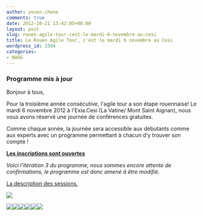 ```yaml
---
author: youen.chene
comments: true
date: 2012-10-21 13:42:05+00:00
layout: post
slug: rouen-agile-tour-cest-le-mardi-6-novembre-au-cesi
title: Le Rouen Agile Tour, c'est le mardi 6 novembre au Cesi
wordpress_id: 1594
categories:
- NAUG
---
```


### **Programme mis à jour**





Bonjour à tous,





Pour la troisième année consécutive, l'agile tour a son étape rouennaise! Le mardi 6 novembre 2012 à l'Exia.Cesi (La Vatine/ Mont Saint Aignan), nous vous avons réservé une journée de conférences gratuites.





Comme chaque année, la journée sera accessible aux débutants comme aux experts avec un programme permettant à chacun d’y trouver son compte !



**[Les inscriptions sont ouvertes](http://at2012.agiletour.org/fr/rouen_registration.html)**




_Voici l'itération 3 du programme, nous sommes encore attente de confirmations,  le programme est donc amené à être modifié._





[La description des sessions.](http://www.normandyjug.org/naug/agile-tour-rouen-2012/)

[![](http://www.normandyjug.org/wp-content/uploads/2012/10/programmeV3_web-784x1024.png)](http://www.normandyjug.org/wp-content/uploads/2012/10/programmeV3_web.png)

[![](http://www.normandyjug.org/wp-content/uploads/2012/10/logo_exia.png)](http://www.normandyjug.org/wp-content/uploads/2012/10/logo_exia.png)[![](http://www.normandyjug.org/wp-content/uploads/2012/10/logo_masternaut.jpeg)](http://www.normandyjug.org/wp-content/uploads/2012/10/logo_masternaut.jpeg)[![](http://www.normandyjug.org/wp-content/uploads/2012/10/proxiad.png)](http://www.normandyjug.org/wp-content/uploads/2012/10/proxiad.png)[![](http://www.normandyjug.org/wp-content/uploads/2012/10/logo_wyniwyg.png)](http://www.normandyjug.org/wp-content/uploads/2012/10/logo_wyniwyg.png)[![](http://www.normandyjug.org/wp-content/uploads/2012/10/logo_enovea.png)](http://www.normandyjug.org/wp-content/uploads/2012/10/logo_enovea.png)[![](http://www.normandyjug.org/wp-content/uploads/2012/10/1.-sopragroup.png)](http://www.normandyjug.org/wp-content/uploads/2012/10/1.-sopragroup.png)
